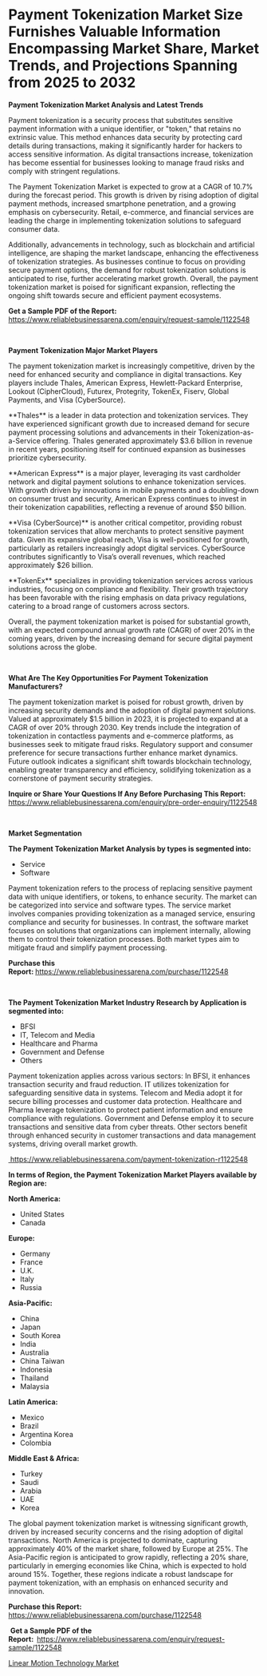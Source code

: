 <p><h1>Payment Tokenization Market Size Furnishes Valuable Information Encompassing Market Share, Market Trends, and Projections Spanning from 2025 to 2032</h1></p><p><strong>Payment Tokenization Market Analysis and Latest Trends</strong></p>
<p><p>Payment tokenization is a security process that substitutes sensitive payment information with a unique identifier, or "token," that retains no extrinsic value. This method enhances data security by protecting card details during transactions, making it significantly harder for hackers to access sensitive information. As digital transactions increase, tokenization has become essential for businesses looking to manage fraud risks and comply with stringent regulations.</p><p>The Payment Tokenization Market is expected to grow at a CAGR of 10.7% during the forecast period. This growth is driven by rising adoption of digital payment methods, increased smartphone penetration, and a growing emphasis on cybersecurity. Retail, e-commerce, and financial services are leading the charge in implementing tokenization solutions to safeguard consumer data. </p><p>Additionally, advancements in technology, such as blockchain and artificial intelligence, are shaping the market landscape, enhancing the effectiveness of tokenization strategies. As businesses continue to focus on providing secure payment options, the demand for robust tokenization solutions is anticipated to rise, further accelerating market growth. Overall, the payment tokenization market is poised for significant expansion, reflecting the ongoing shift towards secure and efficient payment ecosystems.</p></p>
<p><strong>Get a Sample PDF of the Report:&nbsp;</strong> <a href="https://www.reliablebusinessarena.com/enquiry/request-sample/1122548?utm_campaign=2176&utm_medium=2&utm_source=Github&utm_content=ia&utm_term=10032025&utm_id=payment-tokenization">https://www.reliablebusinessarena.com/enquiry/request-sample/1122548</a></p>
<p>&nbsp;</p>
<p><strong>Payment Tokenization Major Market Players</strong></p>
<p><p>The payment tokenization market is increasingly competitive, driven by the need for enhanced security and compliance in digital transactions. Key players include Thales, American Express, Hewlett-Packard Enterprise, Lookout (CipherCloud), Futurex, Protegrity, TokenEx, Fiserv, Global Payments, and Visa (CyberSource).</p><p>**Thales** is a leader in data protection and tokenization services. They have experienced significant growth due to increased demand for secure payment processing solutions and advancements in their Tokenization-as-a-Service offering. Thales generated approximately $3.6 billion in revenue in recent years, positioning itself for continued expansion as businesses prioritize cybersecurity.</p><p>**American Express** is a major player, leveraging its vast cardholder network and digital payment solutions to enhance tokenization services. With growth driven by innovations in mobile payments and a doubling-down on consumer trust and security, American Express continues to invest in their tokenization capabilities, reflecting a revenue of around $50 billion.</p><p>**Visa (CyberSource)** is another critical competitor, providing robust tokenization services that allow merchants to protect sensitive payment data. Given its expansive global reach, Visa is well-positioned for growth, particularly as retailers increasingly adopt digital services. CyberSource contributes significantly to Visa’s overall revenues, which reached approximately $26 billion.</p><p>**TokenEx** specializes in providing tokenization services across various industries, focusing on compliance and flexibility. Their growth trajectory has been favorable with the rising emphasis on data privacy regulations, catering to a broad range of customers across sectors.</p><p>Overall, the payment tokenization market is poised for substantial growth, with an expected compound annual growth rate (CAGR) of over 20% in the coming years, driven by the increasing demand for secure digital payment solutions across the globe.</p></p>
<p>&nbsp;</p>
<p><strong>What Are The Key Opportunities For Payment Tokenization Manufacturers?</strong></p>
<p><p>The payment tokenization market is poised for robust growth, driven by increasing security demands and the adoption of digital payment solutions. Valued at approximately $1.5 billion in 2023, it is projected to expand at a CAGR of over 20% through 2030. Key trends include the integration of tokenization in contactless payments and e-commerce platforms, as businesses seek to mitigate fraud risks. Regulatory support and consumer preference for secure transactions further enhance market dynamics. Future outlook indicates a significant shift towards blockchain technology, enabling greater transparency and efficiency, solidifying tokenization as a cornerstone of payment security strategies.</p></p>
<p><strong>Inquire or Share Your Questions If Any Before Purchasing This Report:</strong> <a href="https://www.reliablebusinessarena.com/enquiry/pre-order-enquiry/1122548?utm_campaign=2176&utm_medium=2&utm_source=Github&utm_content=ia&utm_term=10032025&utm_id=payment-tokenization">https://www.reliablebusinessarena.com/enquiry/pre-order-enquiry/1122548</a></p>
<p>&nbsp;</p>
<p><strong>Market Segmentation</strong></p>
<p><strong>The Payment Tokenization Market Analysis by types is segmented into:</strong></p>
<p><ul><li>Service</li><li>Software</li></ul></p>
<p><p>Payment tokenization refers to the process of replacing sensitive payment data with unique identifiers, or tokens, to enhance security. The market can be categorized into service and software types. The service market involves companies providing tokenization as a managed service, ensuring compliance and security for businesses. In contrast, the software market focuses on solutions that organizations can implement internally, allowing them to control their tokenization processes. Both market types aim to mitigate fraud and simplify payment processing.</p></p>
<p><strong>Purchase this Report:&nbsp;</strong><a href="https://www.reliablebusinessarena.com/purchase/1122548?utm_campaign=2176&utm_medium=2&utm_source=Github&utm_content=ia&utm_term=10032025&utm_id=payment-tokenization">https://www.reliablebusinessarena.com/purchase/1122548</a></p>
<p>&nbsp;</p>
<p><strong>The Payment Tokenization Market Industry Research by Application is segmented into:</strong></p>
<p><ul><li>BFSI</li><li>IT, Telecom and Media</li><li>Healthcare and Pharma</li><li>Government and Defense</li><li>Others</li></ul></p>
<p><p>Payment tokenization applies across various sectors: In BFSI, it enhances transaction security and fraud reduction. IT utilizes tokenization for safeguarding sensitive data in systems. Telecom and Media adopt it for secure billing processes and customer data protection. Healthcare and Pharma leverage tokenization to protect patient information and ensure compliance with regulations. Government and Defense employ it to secure transactions and sensitive data from cyber threats. Other sectors benefit through enhanced security in customer transactions and data management systems, driving overall market growth.</p></p>
<p><a href="https://www.reliablebusinessarena.com/payment-tokenization-r1122548?utm_campaign=2176&utm_medium=2&utm_source=Github&utm_content=ia&utm_term=10032025&utm_id=payment-tokenization">&nbsp;https://www.reliablebusinessarena.com/payment-tokenization-r1122548</a></p>
<p><strong>In terms of Region, the Payment Tokenization Market Players available by Region are:</strong></p>
<p>
    <p> <strong> North America: </strong>
        <ul>
            <li>United States</li>
            <li>Canada</li>
        </ul>
        </p> 
    <p> <strong> Europe: </strong>
        <ul>
            <li>Germany</li>
            <li>France</li>
            <li>U.K.</li>
            <li>Italy</li>
            <li>Russia</li>
        </ul>
        </p> 
    <p> <strong> Asia-Pacific: </strong>
        <ul>
            <li>China</li>
            <li>Japan</li>
            <li>South Korea</li>
            <li>India</li>
            <li>Australia</li>
            <li>China Taiwan</li>
            <li>Indonesia</li>
            <li>Thailand</li>
            <li>Malaysia</li>
        </ul>
        </p> 
    <p> <strong> Latin America: </strong>
        <ul>
            <li>Mexico</li>
            <li>Brazil</li>
            <li>Argentina Korea</li>
            <li>Colombia</li>
        </ul>
        </p> 
    <p> <strong> Middle East & Africa: </strong>
        <ul>
            <li>Turkey</li>
            <li>Saudi</li>
            <li>Arabia</li>
            <li>UAE</li>
            <li>Korea</li>
        </ul>
    </p>
    </p>
<p><p>The global payment tokenization market is witnessing significant growth, driven by increased security concerns and the rising adoption of digital transactions. North America is projected to dominate, capturing approximately 40% of the market share, followed by Europe at 25%. The Asia-Pacific region is anticipated to grow rapidly, reflecting a 20% share, particularly in emerging economies like China, which is expected to hold around 15%. Together, these regions indicate a robust landscape for payment tokenization, with an emphasis on enhanced security and innovation.</p></p>
<p><strong>Purchase this Report: </strong><a href="https://www.reliablebusinessarena.com/purchase/1122548?utm_campaign=2176&utm_medium=2&utm_source=Github&utm_content=ia&utm_term=10032025&utm_id=payment-tokenization">https://www.reliablebusinessarena.com/purchase/1122548</a></p>
<p>&nbsp;<strong>Get a Sample PDF of the Report:&nbsp;&nbsp;</strong><a href="https://www.reliablebusinessarena.com/enquiry/request-sample/1122548?utm_campaign=2176&utm_medium=2&utm_source=Github&utm_content=ia&utm_term=10032025&utm_id=payment-tokenization">https://www.reliablebusinessarena.com/enquiry/request-sample/1122548</a></p>
<p><strong></strong></p>
<p><p><a href="https://github.com/elizabethdagraca/Market-Research-Report-List-5/blob/main/linear-motion-technology-market.md?utm_campaign=2176&utm_medium=2&utm_source=Github&utm_content=ia&utm_term=10032025&utm_id=payment-tokenization">Linear Motion Technology Market</a></p></p>